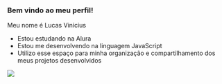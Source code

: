 ### Bem vindo ao meu perfil!

Meu nome é Lucas Vinicius

- Estou estudando na Alura
- Estou me desenvolvendo na linguagem JavaScript
- Utilizo esse espaço para minha organização e compartilhamento dos meus projetos desenvolvidos

![](https://tenor.com/pt-BR/view/cat-kiss-gif-13364104941228571438)
